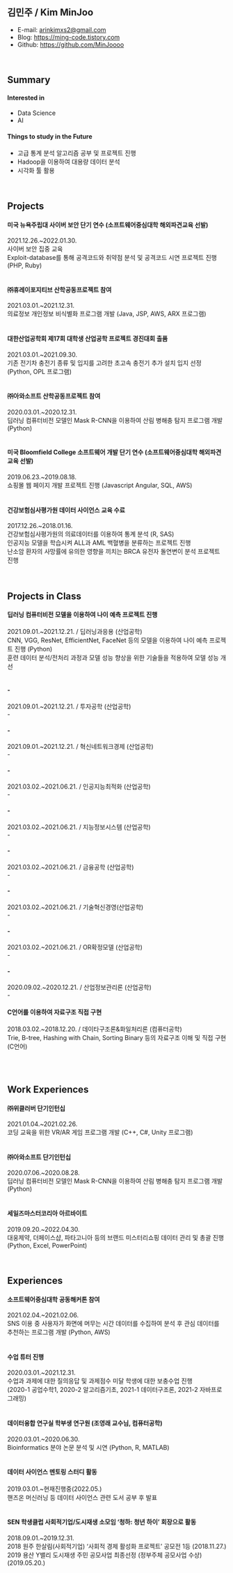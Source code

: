 ## 김민주 / Kim MinJoo

- E-mail: arinkimxs2@gmail.com
- Blog: https://ming-code.tistory.com
- Github: https://github.com/MinJoooo

<br>

## Summary

#### Interested in
- Data Science
- AI

#### Things to study in the Future
- 고급 통계 분석 알고리즘 공부 및 프로젝트 진행<br>
- Hadoop을 이용하여 대용량 데이터 분석<br>
- 시각화 툴 활용<br>

<br>

## Projects

#### 미국 뉴욕주립대 사이버 보안 단기 연수 (소프트웨어중심대학 해외파견교육 선발)
2021.12.26.~2022.01.30.<br>
사이버 보안 집중 교육<br>
Exploit-database를 통해 공격코드와 취약점 분석 및 공격코드 시연 프로젝트 진행 (PHP, Ruby)<br>
<br>
#### ㈜휴레이포지티브 산학공동프로젝트 참여
2021.03.01.~2021.12.31.<br>
의료정보 개인정보 비식별화 프로그램 개발 (Java, JSP, AWS, ARX 프로그램)<br>
<br>
#### 대한산업공학회 제17회 대학생 산업공학 프로젝트 경진대회 출품
2021.03.01.~2021.09.30.<br>
기존 전기차 충전기 종류 및 입지를 고려한 초고속 충전기 추가 설치 입지 선정 (Python, OPL 프로그램)<br>
<br>
#### ㈜아와소프트 산학공동프로젝트 참여
2020.03.01.~2020.12.31.<br>
딥러닝 컴퓨터비전 모델인 Mask R-CNN을 이용하여 산림 병해충 탐지 프로그램 개발 (Python)<br>
<br>
#### 미국 Bloomfield College 소프트웨어 개발 단기 연수 (소프트웨어중심대학 해외파견교육 선발)
2019.06.23.~2019.08.18.<br>
쇼핑몰 웹 페이지 개발 프로젝트 진행 (Javascript Angular, SQL, AWS)<br>
<br>
#### 건강보험심사평가원 데이터 사이언스 교육 수료
2017.12.26.~2018.01.16.<br>
건강보험심사평가원의 의료데이터를 이용하여 통계 분석 (R, SAS)<br>
인공지능 모델을 학습시켜 ALL과 AML 백혈병을 분류하는 프로젝트 진행<br>
난소암 환자의 사망률에 유의한 영향을 끼치는 BRCA 유전자 돌연변이 분석 프로젝트 진행<br>

<br>

## Projects in Class

#### 딥러닝 컴퓨터비전 모델을 이용하여 나이 예측 프로젝트 진행
2021.09.01.~2021.12.21. / 딥러닝과응용 (산업공학)<br>
CNN, VGG, ResNet, EfficientNet, FaceNet 등의 모델을 이용하여 나이 예측 프로젝트 진행 (Python)<br>
훈련 데이터 분석/전처리 과정과 모델 성능 향상을 위한 기술들을 적용하여 모델 성능 개선<br>
<br>
#### -
2021.09.01.~2021.12.21. / 투자공학 (산업공학)<br>
-<br>

#### -
2021.09.01.~2021.12.21. / 혁신네트워크경제 (산업공학)<br>
-<br>

#### -
2021.03.02.~2021.06.21. / 인공지능최적화 (산업공학)<br>
-<br>

#### -
2021.03.02.~2021.06.21. / 지능정보시스템 (산업공학)<br>
-<br>

#### -
2021.03.02.~2021.06.21. / 금융공학 (산업공학)<br>
-<br>

#### -
2021.03.02.~2021.06.21. / 기술혁신경영(산업공학)<br>
-<br>

#### -
2021.03.02.~2021.06.21. / OR확정모델 (산업공학)<br>
-<br>

#### -
2020.09.02.~2020.12.21. / 산업정보관리론 (산업공학)<br>
-<br>

#### C언어를 이용하여 자료구조 직접 구현
2018.03.02.~2018.12.20. / 데이타구조론&화일처리론 (컴퓨터공학)<br>
Trie, B-tree, Hashing with Chain, Sorting Binary 등의 자료구조 이해 및 직접 구현 (C언어)<br>
<br>

<br>

## Work Experiences


#### ㈜위클러버 단기인턴십
2021.01.04.~2021.02.26.<br>
코딩 교육을 위한 VR/AR 게임 프로그램 개발 (C++, C#, Unity 프로그램)<br>
<br>
#### ㈜아와소프트 단기인턴십
2020.07.06.~2020.08.28.<br>
딥러닝 컴퓨터비전 모델인 Mask R-CNN을 이용하여 산림 병해충 탐지 프로그램 개발 (Python)<br>
<br>
#### 세일즈마스터코리아 아르바이트
2019.09.20.~2022.04.30.<br>
대웅제약, 더페이스샵, 파타고니아 등의 브랜드 미스터리쇼핑 데이터 관리 및 총괄 진행 (Python, Excel, PowerPoint)<br>

<br>

## Experiences

#### 소프트웨어중심대학 공동해커톤 참여
2021.02.04.~2021.02.06.<br>
SNS 이용 중 사용자가 화면에 머무는 시간 데이터를 수집하여 분석 후 관심 데이터를 추천하는 프로그램 개발 (Python, AWS)<br>
<br>
#### 수업 튜터 진행
2020.03.01.~2021.12.31.<br>
수업과 과제에 대한 질의응답 및 과제점수 미달 학생에 대한 보충수업 진행<br>
(2020-1 공업수학1, 2020-2 알고리즘기초, 2021-1 데이터구조론, 2021-2 자바프로그래밍)<br>
<br>
#### 데이터융합 연구실 학부생 연구원 (조영래 교수님, 컴퓨터공학)
2020.03.01.~2020.06.30.<br>
Bioinformatics 분야 논문 분석 및 시연 (Python, R, MATLAB)<br>
<br>
#### 데이터 사이언스 멘토링 스터디 활동
2019.03.01.~현재진행중(2022.05.)<br>
핸즈온 머신러닝 등 데이터 사이언스 관련 도서 공부 후 발표<br>
<br>
#### SEN 학생클럽 사회적기업/도시재생 소모임 ‘청하: 청년 하이’ 회장으로 활동
2018.09.01.~2019.12.31.<br>
2018 원주 한살림(사회적기업) ‘사회적 경제 활성화 프로젝트’ 공모전 1등 (2018.11.27.)<br>
2019 용산 Y밸리 도시재생 주민 공모사업 최종선정 (정부주체 공모사업 수상) (2019.05.20.)<br>

<br>
